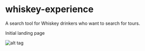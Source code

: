 # whiskey-experience

A search tool for Whiskey drinkers who want to search for tours.

Initial landing page

![alt tag](https://raw.github.com/KenEmanuel/whiskey-experience/master/images/landing-page.png)
